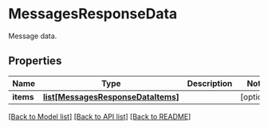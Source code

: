 # MessagesResponseData

Message data.
## Properties
Name | Type | Description | Notes
------------ | ------------- | ------------- | -------------
**items** | [**list[MessagesResponseDataItems]**](MessagesResponseDataItems.md) |  | [optional] 

[[Back to Model list]](../README.md#documentation-for-models) [[Back to API list]](../README.md#documentation-for-api-endpoints) [[Back to README]](../README.md)


